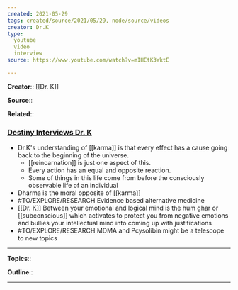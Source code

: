 ```yaml
---
created: 2021-05-29
tags: created/source/2021/05/29, node/source/videos
creator: Dr.K
type:
  youtube
  video
  interview
source: https://www.youtube.com/watch?v=mIHEtK3WktE

---
```

**Creator**:: [[Dr. K]]
 
**Source**::

**Related**:: 
### [Destiny Interviews Dr. K](https://www.youtube.com/watch?v=mIHEtK3WktE)

- Dr.K's understanding of [[karma]] is that every effect has a cause going back to the beginning of the universe.
    - [[reincarnation]] is just one aspect of this.
    - Every action has an equal and opposite reaction.
    - Some of things in this life come from before the consciously observable life of an individual
- Dharma is the moral opposite of [[karma]]
- #TO/EXPLORE/RESEARCH  Evidence based alternative medicine
- [[Dr. K]] Between your emotional and logical mind is the hum ghar or [[subconscious]] which activates to protect you from negative emotions and bullies your intellectual mind into coming up with justifications
- #TO/EXPLORE/RESEARCH  MDMA and Pcysolibin might be a telescope to new topics

---

**Topics**:: 

**Outline**::

--- 




